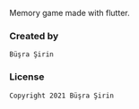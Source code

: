 

Memory game made with flutter.

### Created by
    Büşra Şirin 


### License

    Copyright 2021 Büşra Şirin

  
